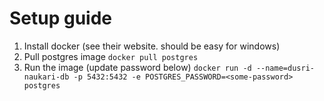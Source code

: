 # Setup guide
1. Install docker (see their website. should be easy for windows)
2. Pull postgres image
  `docker pull postgres`
3. Run the image (update password below)
  `docker run -d --name=dusri-naukari-db -p 5432:5432 -e POSTGRES_PASSWORD=<some-password> postgres`
